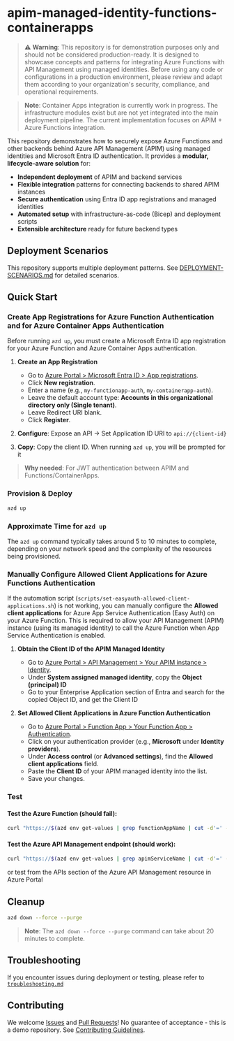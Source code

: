 # apim-managed-identity-functions-containerapps

> ⚠️ **Warning**: This repository is for demonstration purposes only and should not be considered production-ready. It is designed to showcase concepts and patterns for integrating Azure Functions with API Management using managed identities. Before using any code or configurations in a production environment, please review and adapt them according to your organization's security, compliance, and operational requirements.

> **Note**: Container Apps integration is currently work in progress. The infrastructure modules exist but are not yet integrated into the main deployment pipeline. The current implementation focuses on APIM + Azure Functions integration.

This repository demonstrates how to securely expose Azure Functions and other backends behind Azure API Management (APIM) using managed identities and Microsoft Entra ID authentication. It provides a **modular, lifecycle-aware solution** for:

- **Independent deployment** of APIM and backend services
- **Flexible integration** patterns for connecting backends to shared APIM instances
- **Secure authentication** using Entra ID app registrations and managed identities
- **Automated setup** with infrastructure-as-code (Bicep) and deployment scripts
- **Extensible architecture** ready for future backend types

## Deployment Scenarios

This repository supports multiple deployment patterns. See [DEPLOYMENT-SCENARIOS.md](./docs/DEPLOYMENT-SCENARIOS.md) for detailed scenarios.

## Quick Start

### Create App Registrations for Azure Function Authentication and for Azure Container Apps Authentication

Before running `azd up`, you must create a Microsoft Entra ID app registration for your Azure Function and Azure Container Apps authentication.

1. **Create an App Registration**

   - Go to [Azure Portal > Microsoft Entra ID > App registrations](https://portal.azure.com/#view/Microsoft_AAD_RegisteredApps/ApplicationsListBlade).
   - Click **New registration**.
   - Enter a name (e.g., `my-functionapp-auth`, `my-containerapp-auth`).
   - Leave the default account type: **Accounts in this organizational directory only (Single tenant)**.
   - Leave Redirect URI blank.
   - Click **Register**.

2. **Configure**: Expose an API → Set Application ID URI to `api://{client-id}`
3. **Copy**: Copy the client ID. When running `azd up`, you will be prompted for it

> **Why needed**: For JWT authentication between APIM and Functions/ContainerApps.

### Provision & Deploy

```sh
azd up
```

### Approximate Time for `azd up`

The `azd up` command typically takes around 5 to 10 minutes to complete, depending on your network speed and the complexity of the resources being provisioned.

### Manually Configure Allowed Client Applications for Azure Functions Authentication

If the automation script (`scripts/set-easyauth-allowed-client-applications.sh`) is not working, you can manually configure the **Allowed client applications** for Azure App Service Authentication (Easy Auth) on your Azure Function. This is required to allow your API Management (APIM) instance (using its managed identity) to call the Azure Function when App Service Authentication is enabled.

1. **Obtain the Client ID of the APIM Managed Identity**

   - Go to [Azure Portal > API Management > Your APIM instance > Identity](https://portal.azure.com/).
   - Under **System assigned managed identity**, copy the **Object (principal) ID**
   - Go to your Enterprise Application section of Entra and search for the copied Object ID, and get the Client ID

2. **Set Allowed Client Applications in Azure Function Authentication**
   - Go to [Azure Portal > Function App > Your Function App > Authentication](https://portal.azure.com/).
   - Click on your authentication provider (e.g., **Microsoft** under **Identity providers**).
   - Under **Access control** (or **Advanced settings**), find the **Allowed client applications** field.
   - Paste the **Client ID** of your APIM managed identity into the list.
   - Save your changes.

### Test

#### Test the Azure Function (should fail):

```sh
curl "https://$(azd env get-values | grep functionAppName | cut -d'=' -f2 | tr -d '"').azurewebsites.net/api/hello"
```

#### Test the Azure API Management endpoint (should work):

```sh
curl "https://$(azd env get-values | grep apimServiceName | cut -d'=' -f2 | tr -d '"').azure-api.net/hello-api/hello"
```

or test from the APIs section of the Azure API Management resource in Azure Portal

## Cleanup

```sh
azd down --force --purge
```

> **Note**: The `azd down --force --purge` command can take about 20 minutes to complete.

## Troubleshooting

If you encounter issues during deployment or testing, please refer to [`troubleshooting.md`](./docs/troubleshooting.md)

## Contributing

We welcome [Issues](../../issues) and [Pull Requests](../../pulls)! No guarantee of acceptance - this is a demo repository. See [Contributing Guidelines](CONTRIBUTING.md).
